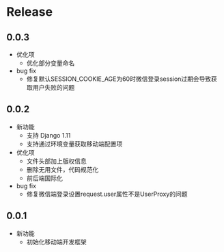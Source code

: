 # Release

## 0.0.3
- 优化项
    - 优化部分变量命名
- bug fix
    - 修复默认SESSION_COOKIE_AGE为60时微信登录session过期会导致获取用户失败的问题

## 0.0.2
- 新功能
    - 支持 Django 1.11
    - 支持通过环境变量获取移动端配置项
- 优化项
    - 文件头部加上版权信息
    - 删除无用文件，代码规范化
    - 前后端国际化
- bug fix
    - 修复微信端登录设置request.user属性不是UserProxy的问题

## 0.0.1
- 新功能
    - 初始化移动端开发框架
